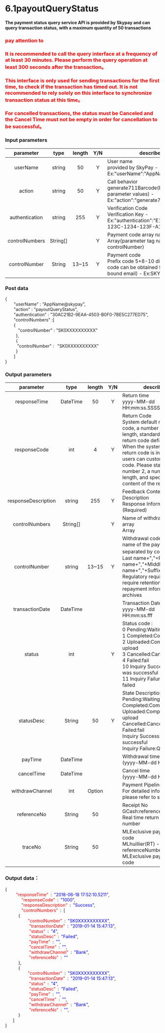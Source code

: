 # 6.1payoutQueryStatus

#### The payment status query service API is provided by Skypay and can query transaction status, with a maximum quantity of 50 transactions

### <font color = red>pay attention to</font>

### <font color = red>It is recommended to call the query interface at a frequency of at least 30 minutes. Please perform the query operation at least 300 seconds after the transaction。</font>

### <font color = red>This interface is only used for sending transactions for the first time, to check if the transaction has timed out. It is not recommended to rely solely on this interface to synchronize transaction status at this time。</font>

### <font color = red>For cancelled transactions, the status must be Canceled and the Cancel Time must not be empty in order for cancellation to be successful。</font>

### Input parameters

| parameter                        |    type     | length   |Y/N |describe|
| :-------------------------: | :-----------: |:-----:|:----:|--------------------------------|   
|userName|string|50|Y|User name <br> provided by SkyPay - Ex:"userName":"AppName@skypay"|
|action|string|50|Y|Call behavior<br>generate711Barcode(Fixed parameter values) - Ex:"action":"generate711Barcode"|
|authentication|string |255|Y|Verification Code <br> Verification Key - Ex:"authentication":"E1234567-123C-1234-123F-A12345670"|
|controlNumbers|String[]||Y|Payment code array name <br> Array(parameter tag name is controlNumber)|
|controlNumber |String|13~15|Y|Payment code <br> Prefix code 5+8-10 digits (Prefix code can be obtained from the bound email) - Ex:SKY**12345678|

### Post data


{<br>
  <span class = "text-red-500">&ensp;&ensp;&ensp;&ensp;"userName"</span> : <span class = "text-blue-500">"AppName@skypay"</span>,<br>
  <span class = "text-red-500">&ensp;&ensp;&ensp;&ensp;"action"</span> : <span class = "text-blue-500">"payoutQueryStatus"</span>,<br>
  <span class = "text-red-500">&ensp;&ensp;&ensp;&ensp;"authentication"</span> : <span class = "text-blue-500">"30AC21B2-9EAA-4503-B0F0-7BE5C277ED75"</span>,<br>
  <span class = "text-red-500">&ensp;&ensp;&ensp;&ensp;"controlNumbers"</span> :[  <br>
        &ensp;&ensp;&ensp;&ensp;{<br>
          <span class = "text-red-500">&ensp;&ensp;&ensp;&ensp;&ensp;&ensp;"controlNumber"</span> : <span class = "text-blue-500">"SK0XXXXXXXXXX"</span><br>
        &ensp;&ensp;&ensp;&ensp;&ensp;},<br>
        &ensp;&ensp;&ensp;&ensp;&ensp;{<br>
          <span class = "text-red-500">&ensp;&ensp;&ensp;&ensp;&ensp; "controlNumber"</span> : <span class = "text-blue-500">&ensp;"SK0XXXXXXXXXX"</span><br>
        &ensp;&ensp;&ensp;&ensp;&ensp;}<br>
    &ensp;&ensp;&ensp;&ensp;]<br>
}



### Output parameters
| parameter                        |    type     | length   |Y/N |describe|
| :-------------------------: | :-----------: |:-----:|:----:|--------------------------------|   
|responseTime |DateTime|50|Y|Return time <br> yyyy-MM-dd HH:mm:ss.SSSS|
|responseCode |int|4|Y|Return Code <br> System default return code, a number of 4 in length, standard reference return code definition. When the system default return code is insufficient, users can customize the code. Please start with the number 2, a number of 4 in length, and specify the content of the return|
|responseDescription |string|255|Y| Feedback Content Description<br> Response Information (Required)|
|controlNumbers |String[]|  | Y   |Name of withdrawal code array <br> Array|
|controlNumber |string|13~15|Y|Withdrawal code <br> name of the payee - separated by commas。Last name+","+First name+","+Middle name+","+Suffix(Required) Regulatory requirements require retention of repayment information in archives|
|transactionDate |DateTime|||Transaction Date<br> yyyy-MM-dd HH:mm:ss.fff|
|status |int||Y|Status code : <br>0	Pending:Waiting <br> 1	Completed:Completed <br> 2	Uploaded:Complete upload <br> 3	Cancelled:Canceled <br> 4	Failed:fail <br> 10	Inquiry Success:query was successful<br> 11	Inquiry Failure:Query failed|
|statusDesc |String|50|Y |State Description: <br> Pending:Waiting <br> Completed:Complet <br> Uploaded:Complete upload <br> Cancelled:Canceled <br> Failed:fail <br> Inquiry Success:query was successful <br> Inquiry Failure:Query failed|
|payTime  |DateTime|||Withdrawal time <br> (yyyy-MM-dd HH:mm:ss)|
|cancelTime |DateTime|||Cancel time <br> (yyyy-MM-dd HH:mm:ss)|
|withdrawChannel |int |Option||Payment Pipeline <br> For detailed information, please refer to section10|
|referenceNo |String|50||Receipt No <br> GCash:reference number - Real time return receipt number|
|traceNo |String|50||MLExclusive payment code <br> MLhuillier(RT) - referenceNumber MLExclusive payment code|

### Output data：

{<br>
   <font color=red>&ensp;&ensp;&ensp;&ensp;"responseTime"</font> : <font color=blue>"2018-06-18 17:52:10.5211"</font>,<br>
    <font color=red>&ensp;&ensp;&ensp;&ensp;"responseCode"</font> : <font color=blue>"1000"</font>,<br>
    <font color=red>&ensp;&ensp;&ensp;&ensp;"responseDescription"</font> : <font color=blue>"Success"</font>,<br>
    <font color=red>&ensp;&ensp;&ensp;&ensp;"controlNumbers"</font> : [<br>
       { <br>
         <font color=red>&ensp;&ensp;"controlNumber"</font> : <font color=blue>"SK0XXXXXXXXXX"</font>,<br>
          <font color=red>&ensp;&ensp;"transactionDate"</font> : <font color=blue>"2019-01-14 15:47:13"</font>,<br>
          <font color=red>&ensp;&ensp;"status"</font> : <font color=blue>"4"</font>,<br>
          <font color=red>&ensp;&ensp;"statusDesc"</font> : <font color=blue>"Failed"</font>,<br>
          <font color=red>&ensp;&ensp;"payTime"</font> : <font color=blue>""</font>,<br>
          <font color=red>&ensp;&ensp;"cancelTime"</font> : <font color=blue>""</font>,<br>
          <font color=red>&ensp;&ensp;"withdrawChannel"</font> : <font color=blue>"Bank"</font>,<br>
          <font color=red>&ensp;&ensp;"referenceNo"</font> : <font color=blue>""</font><br>
       },<br>
       { <br>
         <font color=red>&ensp;&ensp;"controlNumber"</font> : <font color=blue>"SK0XXXXXXXXXX"</font>,<br>
          <font color=red>&ensp;&ensp;"transactionDate"</font> : <font color=blue>"2019-01-14 15:47:13"</font>,<br>
          <font color=red>&ensp;&ensp;"status"</font> : <font color=blue>"4"</font>,<br>
          <font color=red>&ensp;&ensp;"statusDesc"</font> : <font color=blue>"Failed"</font>,<br>
          <font color=red>&ensp;&ensp;"payTime"</font> : <font color=blue>""</font>,<br>
          <font color=red>&ensp;&ensp;"cancelTime"</font> : <font color=blue>""</font>,<br>
          <font color=red>&ensp;&ensp;"withdrawChannel"</font> : <font color=blue>"Bank"</font>,<br>
          <font color=red>&ensp;&ensp;"referenceNo"</font> : <font color=blue>""</font>,<br>
       }<br>
    ]<br>
}







